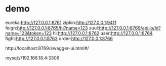 # demo
eureka:http://127.0.0.1:8761
zipkin:http://127.0.0.1:9411
feign:http://127.0.0.1:8765/hi?name=123
zuul:http://127.0.0.1:8769/api-b/hi?name=123&token=123
hi:http://127.0.0.1:8762
user:http://127.0.0.1:8764
fight:http://127.0.0.1:8763
order:http://127.0.0.1:8766

http://localhost:8769/swagger-ui.html#/

mysql://192.168.18.4:3306